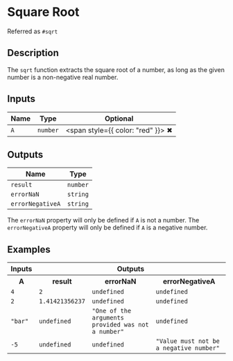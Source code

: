 # Square Root
Referred as `#sqrt`

## Description
The `sqrt` function extracts the square root of a number, as long as the given number is a non-negative real number. 

## Inputs
| Name | Type | Optional
|------|------|:---------:|
| `A` | `number` |<span style={{ color: "red" }}> ✖ </span>


## Outputs
| Name | Type |
|------|------|
| `result` | `number` |
| `errorNaN` | `string` |
| `errorNegativeA` | `string` |

The `errorNaN` property will only be defined if `A` is not a number.
The `errorNegativeA` property will only be defined if `A` is a negative number.

## Examples
<table style={{ textAlign: "center" }}>
  <tr>
    <th colspan="1">Inputs</th>
    <th colspan="3">Outputs</th>
  </tr>
  <tr>
    <th>A</th>
    <th>result</th>
    <th>errorNaN</th>
    <th>errorNegativeA</th>
  </tr>
  <tr>
    <td><code>4</code></td>
    <td><code>2</code></td>
    <td><code>undefined</code></td>
    <td><code>undefined</code></td>
  </tr>
  <tr>
    <td><code>2</code></td>
    <td><code>1.41421356237</code></td>
    <td><code>undefined</code></td>
    <td><code>undefined</code></td>
  </tr>
  <tr>
    <td><code>"bar"</code></td>
    <td><code>undefined</code></td>
    <td><code>"One of the arguments provided was not a number"</code></td>
    <td><code>undefined</code></td>
  </tr>
  <tr>
    <td><code>-5</code></td>
    <td><code>undefined</code></td>
    <td><code>undefined</code></td>
    <td><code>"Value must not be a negative number"</code></td>
  </tr>
</table>
